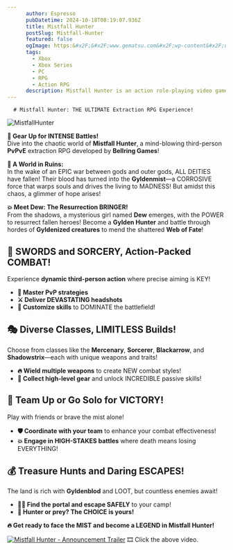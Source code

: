 ```yaml
---
      author: Espresso
      pubDatetime: 2024-10-18T08:19:07.936Z
      title: Mistfall Hunter
      postSlug: Mistfall-Hunter
      featured: false
      ogImage: https:&#x2F;&#x2F;www.gematsu.com&#x2F;wp-content&#x2F;uploads&#x2F;2024&#x2F;10&#x2F;Game-Page-Featured_Mistfall-Hunter-Inits.jpg
      tags: 
        - Xbox
        - Xbox Series
        - PC
        - RPG
        - Action RPG
      description: Mistfall Hunter is an action role-playing video game developed and published by Bellring Games. About Mistfall Hunter is a third-person action player-versus-player-versus-environment extraction RPG…
---
```


      # Mistfall Hunter: THE ULTIMATE Extraction RPG Experience!

![MistfallHunter](https://www.gematsu.com/wp-content/uploads/2024/10/Game-Page-Featured_Mistfall-Hunter-Inits.jpg)

**🚨 Gear Up for INTENSE Battles!**  
Dive into the chaotic world of **Mistfall Hunter**, a mind-blowing third-person **PvPvE** extraction RPG developed by **Bellring Games**!

**🌌 A World in Ruins:**  
In the wake of an EPIC war between gods and outer gods, ALL DEITIES have fallen! Their blood has turned into the **Gyldenmist**—a CORROSIVE force that warps souls and drives the living to MADNESS! But amidst this chaos, a glimmer of hope arises!

**💥 Meet Dew: The Resurrection BRINGER!**  
From the shadows, a mysterious girl named **Dew** emerges, with the POWER to resurrect fallen heroes! Become a **Gylden Hunter** and battle through hordes of **Gyldenized creatures** to mend the shattered **Web of Fate**!

## **🔪 SWORDS and SORCERY, Action-Packed COMBAT!**

Experience **dynamic third-person action** where precise aiming is KEY!

- **🎯 Master PvP strategies**
- **⚔️ Deliver DEVASTATING headshots**
- **💪 Customize skills** to DOMINATE the battlefield!

## **🎭 Diverse Classes, LIMITLESS Builds!**

Choose from classes like the **Mercenary**, **Sorcerer**, **Blackarrow**, and **Shadowstrix**—each with unique weapons and traits!

- **🔥 Wield multiple weapons** to create NEW combat styles!
- **💎 Collect high-level gear** and unlock INCREDIBLE passive skills!

## **🤝 Team Up or Go Solo for VICTORY!**

Play with friends or brave the mist alone!

- **🛡️ Coordinate with your team** to enhance your combat effectiveness!
- **💥 Engage in HIGH-STAKES battles** where death means losing EVERYTHING!

## **💰 Treasure Hunts and Daring ESCAPES!**

The land is rich with **Gyldenblod** and LOOT, but countless enemies await!

- **🕵️‍♂️ Find the portal and escape SAFELY** to your camp!
- **👹 Hunter or prey? The CHOICE is yours!**

**🔥 Get ready to face the MIST and become a LEGEND in Mistfall Hunter!**

[![Mistfall Hunter - Announcement Trailer](http://img.youtube.com/vi/YiMyw3qVnVE/0.jpg)](http://www.youtube.com/watch?v=YiMyw3qVnVE)
🎞️ Click the above video.
